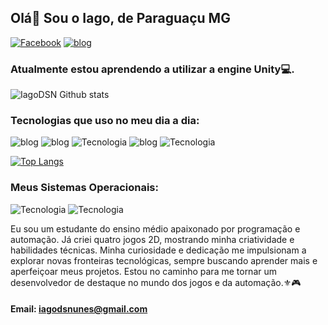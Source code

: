 ## Olá👋 Sou o Iago, de Paraguaçu MG

[![Facebook](https://img.shields.io/badge/Facebook-1877F2?style=for-the-badge&logo=facebook&logoColor=white)](https://www.facebook.com/iago.sepininunes)
[![blog](https://img.shields.io/badge/GitHub-100000?style=for-the-badge&logo=github&logoColor=white)](https://github.com/IagoDSN)

### Atualmente estou aprendendo a utilizar a engine Unity💻.

![IagoDSN Github stats](https://github-readme-stats.vercel.app/api?username=IagoDSN&show_icons=true&theme=radical)

### Tecnologias que uso no meu dia a dia:

![blog](https://img.shields.io/badge/C-00599C?style=for-the-badge&logo=c&logoColor=white)
![blog](https://img.shields.io/badge/C%2B%2B-00599C?style=for-the-badge&logo=c%2B%2B&logoColor=white)
![Tecnologia](https://img.shields.io/badge/HTML5-E34F26?style=for-the-badge&logo=html5&logoColor=white)
![blog](https://img.shields.io/badge/CSS3-1572B6?style=for-the-badge&logo=css3&logoColor=white)
![Tecnologia](https://img.shields.io/badge/Java-ED8B00?style=for-the-badge&logo=openjdk&logoColor=white)


[![Top Langs](https://github-readme-stats.vercel.app/api/top-langs/?username=IagoDSN&layout=donut-vertical)](https://github.com/IagoDSN/github-readme-stats)

### Meus Sistemas Operacionais: 

![Tecnologia](https://img.shields.io/badge/Android-3DDC84?style=for-the-badge&logo=android&logoColor=white)
![Tecnologia](https://img.shields.io/badge/Windows-0078D6?style=for-the-badge&logo=windows&logoColor=white)

Eu sou um estudante do ensino médio apaixonado por programação e automação. Já criei quatro jogos 2D, mostrando minha criatividade e habilidades técnicas. Minha curiosidade e dedicação me impulsionam a explorar novas fronteiras tecnológicas, sempre buscando aprender mais e aperfeiçoar meus projetos. Estou no caminho para me tornar um desenvolvedor de destaque no mundo dos jogos e da automação.⚜️🎮

#### Email: iagodsnunes@gmail.com
